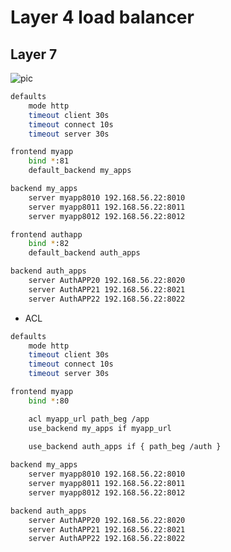 # Layer 4 load balancer

## Layer 7

![pic](https://github.com/hojat-gazestani/DevOps/blob/main/haproxy/pictures/03-HAProxy/05-layer7%20load%20balancer.jpg)

```bash
defaults
    mode http
    timeout client 30s
    timeout connect 10s
    timeout server 30s

frontend myapp
    bind *:81
    default_backend my_apps

backend my_apps
    server myapp8010 192.168.56.22:8010
    server myapp8011 192.168.56.22:8011
    server myapp8012 192.168.56.22:8012

frontend authapp
    bind *:82
    default_backend auth_apps

backend auth_apps
    server AuthAPP20 192.168.56.22:8020
    server AuthAPP21 192.168.56.22:8021
    server AuthAPP22 192.168.56.22:8022
```

* ACL
```bash
defaults
    mode http   
    timeout client 30s
    timeout connect 10s
    timeout server 30s

frontend myapp
    bind *:80

    acl myapp_url path_beg /app
    use_backend my_apps if myapp_url

    use_backend auth_apps if { path_beg /auth }
    
backend my_apps
    server myapp8010 192.168.56.22:8010
    server myapp8011 192.168.56.22:8011
    server myapp8012 192.168.56.22:8012

backend auth_apps
    server AuthAPP20 192.168.56.22:8020
    server AuthAPP21 192.168.56.22:8021
    server AuthAPP22 192.168.56.22:8022 
```